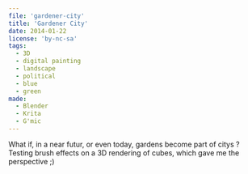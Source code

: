 ```yaml
---
file: 'gardener-city'
title: 'Gardener City'
date: 2014-01-22
license: 'by-nc-sa'
tags:
  - 3D
  - digital painting
  - landscape
  - political
  - blue
  - green
made:
  - Blender
  - Krita
  - G'mic
---
```


What if, in a near futur, or even today, gardens become part of citys ?  
Testing brush effects on a 3D rendering of cubes, which gave me the perspective ;)
